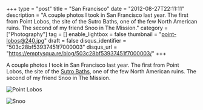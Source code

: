 +++
type = "post"
title = "San Francisco"
date = "2012-08-27T22:11:11"
description = "A couple photos I took in San Francisco last year. The first from Point Lobos, the site of the Sutro Baths, one of the few North American ruins. The second of my friend Snoo in The Mission."
category = ["Photography"]
tag = []
enable_lightbox = false
thumbnail = "point-lobos@240.jpg"
draft = false
disqus_identifier = "503c28bf53937451f7000003"
disqus_url = "https://emptysqua.re/blog/503c28bf53937451f7000003/"
+++

<p>A couple photos I took in San Francisco last year. The first from Point Lobos, the site of the <a href="http://en.wikipedia.org/wiki/Sutro_Baths">Sutro Baths</a>, one of the few North American ruins. The second of my friend Snoo in The Mission.</p>
<p><img style="display:block; margin-left:auto; margin-right:auto;" src="point-lobos.jpg" alt="Point Lobos" title="point-lobos.jpg" border="0"   /></p>
<p><img style="display:block; margin-left:auto; margin-right:auto;" src="snoo.jpg" alt="Snoo" title="snoo.jpg" border="0"   /></p>
